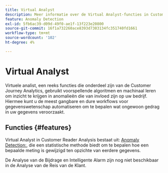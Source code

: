 ```yaml
---
title: Virtual Analyst
description: Meer informatie over de Virtual Analyst-functies in Customer Journey Analytics.
feature: Anomaly Detection
exl-id: 5fb6ac39-d09d-49f0-ae1f-13f223e20800
source-git-commit: 16f1a732260ace8393d7303134fc351740fd1661
workflow-type: tm+mt
source-wordcount: '102'
ht-degree: 4%

---
```


# Virtual Analyst

Virtuele analist, een reeks functies die onderdeel zijn van de Customer Journey Analytics, gebruikt voorspellende algoritmen en machinaal leren om inzicht te krijgen in anomalieën die van invloed zijn op uw bedrijf. Hiermee kunt u de meest gangbare en dure workflows voor gegevenswetenschap automatiseren om te bepalen wat ongewoon gedrag in uw gegevens veroorzaakt.

## Functies {#features}

Virtual Analyst in Customer Reader Analysis bestaat uit: [Anomaly Detection:](c-anomaly-detection/anomaly-detection.md), die een statistische methode biedt om te bepalen hoe een bepaalde meting is gewijzigd ten opzichte van eerdere gegevens.

De Analyse van de Bijdrage en Intelligente Alarm zijn nog niet beschikbaar in de Analyse van de Reis van de Klant.
